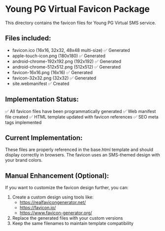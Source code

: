 # Young PG Virtual Favicon Package

This directory contains the favicon files for Young PG Virtual SMS service.

## Files included:
- favicon.ico (16x16, 32x32, 48x48 multi-size) ✅ Generated
- apple-touch-icon.png (180x180) ✅ Generated
- android-chrome-192x192.png (192x192) ✅ Generated
- android-chrome-512x512.png (512x512) ✅ Generated
- favicon-16x16.png (16x16) ✅ Generated
- favicon-32x32.png (32x32) ✅ Generated
- site.webmanifest ✅ Created

## Implementation Status:
✅ All favicon files have been programmatically generated
✅ Web manifest file created
✅ HTML template updated with favicon references
✅ SEO meta tags implemented

## Current Implementation:
These files are properly referenced in the base.html template and should display correctly in browsers. The favicon uses an SMS-themed design with your brand colors.

## Manual Enhancement (Optional):
If you want to customize the favicon design further, you can:
1. Create a custom design using tools like:
   - https://realfavicongenerator.net/
   - https://favicon.io/
   - https://www.favicon-generator.org/
2. Replace the generated files with your custom versions
3. Keep the same filenames to maintain template compatibility
